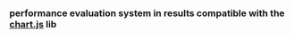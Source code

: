 ### performance evaluation system in results compatible with the [chart.js](https://www.chartjs.org/) lib
